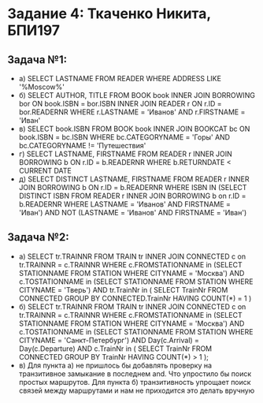 # Задание 4: Ткаченко Никита, БПИ197
## Задача №1:
* a) SELECT LASTNAME FROM READER 
     WHERE ADDRESS LIKE '%Moscow%'
* б) SELECT AUTHOR, TITLE FROM BOOK book
        INNER JOIN BORROWING bor
            ON book.ISBN = bor.ISBN
        INNER JOIN READER r
            ON r.ID = bor.READERNR
     WHERE r.LASTNAME = 'Иванов' AND r.FIRSTNAME = 'Иван'
* в) SELECT book.ISBN FROM BOOK book
        INNER JOIN BOOKCAT bc
            ON book.ISBN = bc.ISBN
     WHERE bc.CATEGORYNAME = 'Горы' AND bc.CATEGORYNAME != 'Путешествия'
* г) SELECT LASTNAME, FIRSTNAME FROM READER r
        INNER JOIN BORROWING b
            ON r.ID = b.READERNR
     WHERE b.RETURNDATE < CURRENT DATE
* д) SELECT DISTINCT LASTNAME, FIRSTNAME FROM READER r
        INNER JOIN BORROWING b ON r.ID = b.READERNR
     WHERE ISBN IN
        (SELECT DISTINCT ISBN FROM READER r
        INNER JOIN BORROWING b on r.ID = b.READERNR
        WHERE LASTNAME = 'Иванов'
        AND FIRSTNAME = 'Иван')
     AND NOT (LASTNAME = 'Иванов' AND FIRSTNAME = 'Иван')
     
## Задача №2:
* a) SELECT tr.TRAINNR FROM TRAIN tr
     INNER JOIN CONNECTED c on tr.TRAINNR = c.TRAINNR
     WHERE c.FROMSTATIONNAME in (SELECT STATIONNAME FROM STATION WHERE CITYNAME = 'Москва')
     AND c.TOSTATIONNAME in (SELECT STATIONNAME FROM STATION WHERE CITYNAME = 'Тверь')
       AND tr.TrainNr in (
         SELECT TrainNr
         FROM CONNECTED
         GROUP BY CONNECTED.TrainNr
         HAVING COUNT(*) = 1
     )
* б) SELECT tr.TRAINNR FROM TRAIN tr
     INNER JOIN CONNECTED c on tr.TRAINNR = c.TRAINNR
     WHERE c.FROMSTATIONNAME in (SELECT STATIONNAME FROM STATION WHERE CITYNAME = 'Москва')
     AND c.TOSTATIONNAME in (SELECT STATIONNAME FROM STATION WHERE CITYNAME = 'Санкт-Петербург')
     AND Day(c.Arrival) = Day(c.Departure)
     AND c.TrainNr in (
     SELECT TrainNr
     FROM CONNECTED
     GROUP BY TrainNr
     HAVING COUNT(*) > 1
     );
* в) Для пункта а) не пришлось бы добавлять проверку на транзитивное замыкание в последнем and. Что упростило бы поиск простых маршрутов. Для пункта б) транзитивность упрощает поиск связей между маршрутами и нам не приходится это делать вручную
